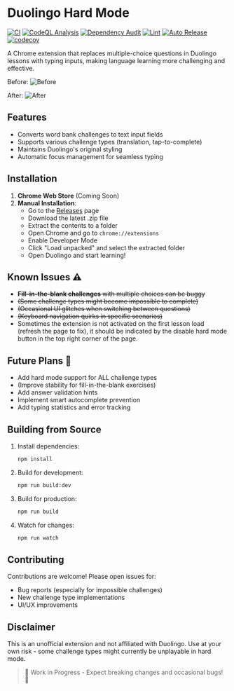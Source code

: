 # Duolingo Hard Mode
[![CI](https://github.com/Stupidoodle/duolingo-hard-mode/actions/workflows/ci.yml/badge.svg)](https://github.com/Stupidoodle/duolingo-hard-mode/actions/workflows/ci.yml)
[![CodeQL Analysis](https://github.com/Stupidoodle/duolingo-hard-mode/actions/workflows/codeql-analysis.yml/badge.svg)](https://github.com/Stupidoodle/duolingo-hard-mode/actions/workflows/codeql-analysis.yml)
[![Dependency Audit](https://github.com/Stupidoodle/duolingo-hard-mode/actions/workflows/dependency-audit.yml/badge.svg)](https://github.com/Stupidoodle/duolingo-hard-mode/actions/workflows/dependency-audit.yml)
[![Lint](https://github.com/Stupidoodle/duolingo-hard-mode/actions/workflows/lint.yml/badge.svg)](https://github.com/Stupidoodle/duolingo-hard-mode/actions/workflows/lint.yml)
[![Auto Release](https://github.com/Stupidoodle/duolingo-hard-mode/actions/workflows/release.yml/badge.svg?event=pull_request)](https://github.com/Stupidoodle/duolingo-hard-mode/actions/workflows/release.yml)
[![codecov](https://codecov.io/github/Stupidoodle/duolingo-hard-mode/graph/badge.svg?token=J2UJ0CR82A)](https://codecov.io/github/Stupidoodle/duolingo-hard-mode)

A Chrome extension that replaces multiple-choice questions in Duolingo lessons with typing inputs, making language learning more challenging and effective.

Before:
![Before](https://i.imgur.com/bUjLt49.png)

After:
![After](https://github.com/user-attachments/assets/a9bd57fa-5285-46d3-95e7-60df3ead4457)
## Features

- Converts word bank challenges to text input fields
- Supports various challenge types (translation, tap-to-complete)
- Maintains Duolingo's original styling
- Automatic focus management for seamless typing

## Installation

1. **Chrome Web Store** (Coming Soon)
2. **Manual Installation**:
   - Go to the [Releases](https://github.com/Stupidoodle/duolingo-hard-mode/releases/latest) page
   - Download the latest .zip file
   - Extract the contents to a folder
   - Open Chrome and go to `chrome://extensions`
   - Enable Developer Mode
   - Click "Load unpacked" and select the extracted folder
   - Open Duolingo and start learning!

## Known Issues ⚠️

- ~~**Fill-in-the-blank challenges** with multiple choices can be buggy~~
- ~~(Some challenge types might become impossible to complete)~~
- ~~(Occasional UI glitches when switching between questions)~~
- ~~(Keyboard navigation quirks in specific scenarios)~~
- Sometimes the extension is not activated on the first lesson load (refresh the page to fix), it should be indicated by the disable hard mode button in the top right corner of the page.

## Future Plans 🚧

- Add hard mode support for ALL challenge types
- (Improve stability for fill-in-the-blank exercises)
- Add answer validation hints
- Implement smart autocomplete prevention
- Add typing statistics and error tracking

## Building from Source

1. Install dependencies:
   ```bash
   npm install
   ```
2. Build for development:
   ```bash
   npm run build:dev
   ```
3. Build for production:
   ```bash
   npm run build
   ```
4. Watch for changes:
   ```bash
   npm run watch
   ```

## Contributing

Contributions are welcome! Please open issues for:
- Bug reports (especially for impossible challenges)
- New challenge type implementations
- UI/UX improvements

## Disclaimer

This is an unofficial extension and not affiliated with Duolingo. Use at your own risk - some challenge types might currently be unplayable in hard mode.

> 🚨 Work in Progress - Expect breaking changes and occasional bugs! 🚨
